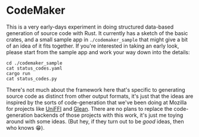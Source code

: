 # CodeMaker

This is a very early-days experiment in doing structured data-based
generation of source code with Rust. It currently has a sketch of
the basic crates, and a small sample app in `./codemaker_sample` that
might give a bit of an idea of it fits together. If you're interested
in taking an early look, please start from the sample app and work
your way down into the details:

```
cd ./codemaker_sample
cat status_codes.yaml
cargo run
cat status_codes.py
```

There's not much about the framework here that's specific to generating
source code as distinct from other output formats, it's just that the
ideas are inspired by the sorts of code-generation that we've been
doing at Mozilla for projects like [UniFFI](https://github.com/mozilla/uniffi-rs/)
and [Glean](https://github.com/mozilla/glean/). There are no plans to
replace the code-generation backends of those projects with this work,
it's just me toying around with some ideas. (But hey, if they turn out
to be *good* ideas, then who knows :grin:).